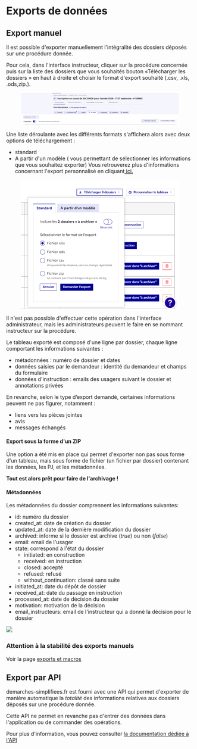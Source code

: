 # Exports de données

## Export manuel

Il est possible d'exporter manuellement l'intégralité des dossiers déposés sur une procédure donnée.&#x20;

Pour cela, dans l'interface instructeur, cliquer sur la procédure concernée puis sur la liste des dossiers que vous souhaités  bouton «Télécharger les dossiers » en haut à droite et choisir le format d'export souhaité (.csv, .xls, .ods,zip.).



<figure><img src="../.gitbook/assets/image (1) (1).png" alt=""><figcaption></figcaption></figure>

Une liste déroulante avec les différents formats s'affichera alors avec deux options de téléchargement :&#x20;

* standard
* A partir d'un modèle ( vous permettant de sélectionner les informations que vous souhaitez exporter) Vous retrouverez plus d'informations concernant l'export personnalisé en cliquant[ ici. ](https://doc.demarches-simplifiees.fr/pour-aller-plus-loin/export-personnalise)

<figure><img src="../.gitbook/assets/image (2).png" alt=""><figcaption></figcaption></figure>

Il n'est pas possible d'effectuer cette opération dans l'interface administrateur, mais les administrateurs peuvent le faire en se nommant instructeur sur la procédure.

Le tableau exporté est composé d'une ligne par dossier, chaque ligne comportant les informations suivantes :

* métadonnées : numéro de dossier et dates
* données saisies par le demandeur : identité du demandeur et  champs du formulaire
* données d'instruction : emails des usagers suivant le dossier et annotations privées

En revanche, selon le type d’export demandé, certaines informations peuvent ne pas figurer, notamment :

* liens vers les pièces jointes
* avis
* messages échangés

#### Export sous la forme d'un ZIP

Une option a été mis en place qui permet d'exporter non pas sous forme d'un tableau, mais sous forme de fichier (un fichier par dossier) contenant les données, les PJ, et les métadonnées.

**Tout est alors prêt pour faire de l'archivage !**

#### Métadonnées

Les métadonnées du dossier comprennent les informations suivantes:&#x20;

* id: numéro du dossier
* created\_at: date de création du dossier
* updated\_at: date de la dernière modification du dossier
* archived: informe si le dossier est archive (_true_) ou non (_false_)
* email: email de l'usager
* state: correspond à l'état du dossier
  * initiated: en construction
  * received: en instruction
  * closed: accepté
  * refused: refusé
  * without\_continuation: classé sans suite
* initiated\_at: date du dépôt de dossier
* received\_at: date du passage en instruction
* processed\_at: date de décision du dossier
* motivation: motivation de la décision&#x20;
* email\_instructeurs: email de l'instructeur qui a donné la décision pour le dossier

![](../.gitbook/assets/CaptureExport2.PNG)

### Attention à la stabilité des exports manuels

Voir la page [exports et macros](exports-et-macros.md)

## Export par API

demarches-simplifiees.fr est fourni avec une API qui permet d'exporter de manière automatique la _totalité_ des informations relatives aux dossiers déposés sur une procédure donnée.

Cette API ne permet en revanche pas d'entrer des données dans l'application ou de commander des opérations.

Pour plus d'information, vous pouvez consulter [la documentation dédiée à l'API](https://doc.demarches-simplifiees.fr/api-graphql)&#x20;
